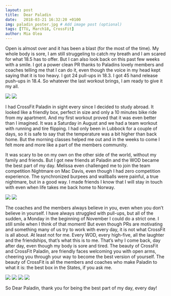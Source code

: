 ```yaml
---
layout: post
title:  Dear Paladin
date:   2018-03-21 16:32:20 +0100
img: paladin_poster.jpg # Add image post (optional)
tags: [TTU, March18, CrossFit]
author: Mia Olea 
---
```

Open is almost over and it has been a blast (for the most of the time). My whole body is sore, I am still struggeling to catch my breath and I am scared for what 18.5 has to offer. But I can also look back on this past few weeks with a smile. I got a power clean PR thanks to Paladins lovely members and coaches telling me that I can do it, even though the voice in my head kept saying that it is too heavy. I got 24 pull-ups in 18.3. I got 45 hand release push-ups in 18.4. So whatever the last workout brings, I am ready to give it my all.

![]({{site.baseurl}}/assets/img/open_team.jpg)
![]({{site.baseurl}}/assets/img/IMG_1387.jpg)

I had CrossFit Paladin in sight every since I decided to study abroad. It looked like a friendly box, perfect in size and only a 10 minutes bike ride from my apartment. And my first workout proved that it was even better than I imagined. It was a Saturday in August and we had a team workout with running and tire flipping. I had only been in Lubbock for a couple of days, so it is safe to say that the temperature was a bit higher than back home. But the morning classes helped me out and in the weeks to come I felt more and more like a part of the members community.

It was scary to be on my own on the other side of the world, without my family and friends. But I got new friends at Paladin and the WOD became the best part of my day. Melissa even challenged me to join the team competition Nightmare on Mac Davis, even though I had zero competition experience. The synchronized burpees and wallballs were painful, a true nightmare, but in a good way. I made friends I know that I will stay in touch with even when life takes me back home to Norway.

![]({{site.baseurl}}/assets/img/team_night.jpg)
![]({{site.baseurl}}/assets/img/snatch.jpg)

The coaches and the members always believe in you, even when you don’t believe in yourself. I have always struggled with pull-ups, but all of the sudden, a Monday in the beginning of November I could do a strict one. I still smile when I think of that moment! But even though PRs are motivating and something many of us try to work with every day, it is not what CrossFit is all about. At least not for me. Every WOD, every high-five, all the laughter and the friendships, that’s what this is to me. That’s why I come back, day after day, even though my body is sore and tired. The beauty of CrossFit and CrossFit Paladin, are friendly faces welcoming you with open arms, cheering you through your way to become the best version of yourself. The beauty of CrossFit is all the members and coaches who make Paladin to what it is: the best box in the States, if you ask me.

![]({{site.baseurl}}/assets/img/paladin_bc.jpg)
![]({{site.baseurl}}/assets/img/ropeclimb.jpg)
![]({{site.baseurl}}/assets/img/Workout2NR-16.jpg)
![]({{site.baseurl}}/assets/img/paladin_night.jpg)

So Dear Paladin, thank you for being the best part of my day, every day!

